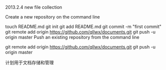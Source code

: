 2013.2.4 new file collection



Create a new repository on the command line

touch README.md
git init
git add README.md
git commit -m "first commit"
git remote add origin https://github.com/qllwx/documents.git
git push -u origin master
Push an existing repository from the command line

git remote add origin https://github.com/qllwx/documents.git
git push -u origin master

计划用于文档存储和管理
